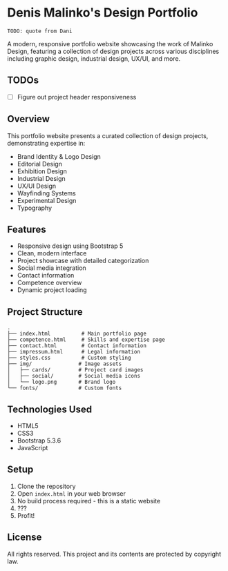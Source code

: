 # Denis Malinko's Design Portfolio

`TODO: quote from Dani`

A modern, responsive portfolio website showcasing the work of Malinko Design, featuring a collection of design projects
across various disciplines including graphic design, industrial design, UX/UI, and more.

## TODOs

- [ ] Figure out project header responsiveness

## Overview

This portfolio website presents a curated collection of design projects, demonstrating expertise in:

- Brand Identity & Logo Design
- Editorial Design
- Exhibition Design
- Industrial Design
- UX/UI Design
- Wayfinding Systems
- Experimental Design
- Typography

## Features

- Responsive design using Bootstrap 5
- Clean, modern interface
- Project showcase with detailed categorization
- Social media integration
- Contact information
- Competence overview
- Dynamic project loading

## Project Structure

```
.
├── index.html          # Main portfolio page
├── competence.html     # Skills and expertise page
├── contact.html        # Contact information
├── impressum.html      # Legal information
├── styles.css          # Custom styling
├── img/               # Image assets
│   ├── cards/         # Project card images
│   ├── social/        # Social media icons
│   └── logo.png       # Brand logo
└── fonts/             # Custom fonts
```

## Technologies Used

- HTML5
- CSS3
- Bootstrap 5.3.6
- JavaScript

## Setup

1. Clone the repository
2. Open `index.html` in your web browser
3. No build process required - this is a static website
4. ???
5. Profit!

## License

All rights reserved. This project and its contents are protected by copyright law.
